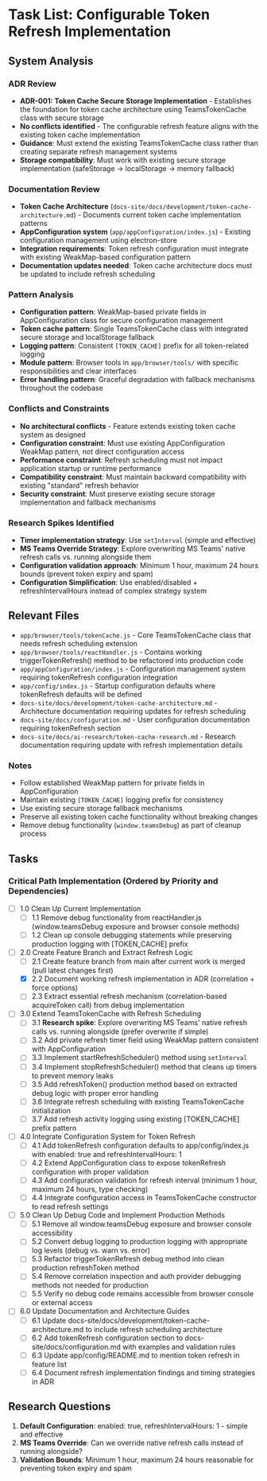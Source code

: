 # Task List: Configurable Token Refresh Implementation

<!-- toc -->

## System Analysis

### ADR Review

- **ADR-001: Token Cache Secure Storage Implementation** - Establishes the foundation for token cache architecture using TeamsTokenCache class with secure storage
- **No conflicts identified** - The configurable refresh feature aligns with the existing token cache implementation
- **Guidance**: Must extend the existing TeamsTokenCache class rather than creating separate refresh management systems
- **Storage compatibility**: Must work with existing secure storage implementation (safeStorage → localStorage → memory fallback)

### Documentation Review

- **Token Cache Architecture** (`docs-site/docs/development/token-cache-architecture.md`) - Documents current token cache implementation patterns
- **AppConfiguration system** (`app/appConfiguration/index.js`) - Existing configuration management using electron-store
- **Integration requirements**: Token refresh configuration must integrate with existing WeakMap-based configuration pattern
- **Documentation updates needed**: Token cache architecture docs must be updated to include refresh scheduling

### Pattern Analysis

- **Configuration pattern**: WeakMap-based private fields in AppConfiguration class for secure configuration management
- **Token cache pattern**: Single TeamsTokenCache class with integrated secure storage and localStorage fallback
- **Logging pattern**: Consistent `[TOKEN_CACHE]` prefix for all token-related logging
- **Module pattern**: Browser tools in `app/browser/tools/` with specific responsibilities and clear interfaces
- **Error handling pattern**: Graceful degradation with fallback mechanisms throughout the codebase

### Conflicts and Constraints

- **No architectural conflicts** - Feature extends existing token cache system as designed
- **Configuration constraint**: Must use existing AppConfiguration WeakMap pattern, not direct configuration access
- **Performance constraint**: Refresh scheduling must not impact application startup or runtime performance
- **Compatibility constraint**: Must maintain backward compatibility with existing "standard" refresh behavior
- **Security constraint**: Must preserve existing secure storage implementation and fallback mechanisms

### Research Spikes Identified

- **Timer implementation strategy**: Use `setInterval` (simple and effective)
- **MS Teams Override Strategy**: Explore overwriting MS Teams' native refresh calls vs. running alongside them
- **Configuration validation approach**: Minimum 1 hour, maximum 24 hours bounds (prevent token expiry and spam)
- **Configuration Simplification**: Use enabled/disabled + refreshIntervalHours instead of complex strategy system

## Relevant Files

- `app/browser/tools/tokenCache.js` - Core TeamsTokenCache class that needs refresh scheduling extension
- `app/browser/tools/reactHandler.js` - Contains working triggerTokenRefresh() method to be refactored into production code
- `app/appConfiguration/index.js` - Configuration management system requiring tokenRefresh configuration integration
- `app/config/index.js` - Startup configuration defaults where tokenRefresh defaults will be defined
- `docs-site/docs/development/token-cache-architecture.md` - Architecture documentation requiring updates for refresh scheduling
- `docs-site/docs/configuration.md` - User configuration documentation requiring tokenRefresh section
- `docs-site/docs/ai-research/token-cache-research.md` - Research documentation requiring update with refresh implementation details

### Notes

- Follow established WeakMap pattern for private fields in AppConfiguration
- Maintain existing `[TOKEN_CACHE]` logging prefix for consistency
- Use existing secure storage fallback mechanisms
- Preserve all existing token cache functionality without breaking changes
- Remove debug functionality (`window.teamsDebug`) as part of cleanup process

## Tasks

### Critical Path Implementation (Ordered by Priority and Dependencies)

- [ ] 1.0 Clean Up Current Implementation
  - [ ] 1.1 Remove debug functionality from reactHandler.js (window.teamsDebug exposure and browser console methods)  
  - [ ] 1.2 Clean up console debugging statements while preserving production logging with [TOKEN_CACHE] prefix

- [ ] 2.0 Create Feature Branch and Extract Refresh Logic
  - [ ] 2.1 Create feature branch from main after current work is merged (pull latest changes first)
  - [x] 2.2 Document working refresh implementation in ADR (correlation + force options)
  - [ ] 2.3 Extract essential refresh mechanism (correlation-based acquireToken call) from debug implementation

- [ ] 3.0 Extend TeamsTokenCache with Refresh Scheduling  
  - [ ] 3.1 **Research spike**: Explore overwriting MS Teams' native refresh calls vs. running alongside (prefer overwrite if simple)
  - [ ] 3.2 Add private refresh timer field using WeakMap pattern consistent with AppConfiguration
  - [ ] 3.3 Implement startRefreshScheduler() method using `setInterval`
  - [ ] 3.4 Implement stopRefreshScheduler() method that cleans up timers to prevent memory leaks
  - [ ] 3.5 Add refreshToken() production method based on extracted debug logic with proper error handling
  - [ ] 3.6 Integrate refresh scheduling with existing TeamsTokenCache initialization
  - [ ] 3.7 Add refresh activity logging using existing [TOKEN_CACHE] prefix pattern

- [ ] 4.0 Integrate Configuration System for Token Refresh
  - [ ] 4.1 Add tokenRefresh configuration defaults to app/config/index.js with enabled: true and refreshIntervalHours: 1
  - [ ] 4.2 Extend AppConfiguration class to expose tokenRefresh configuration with proper validation
  - [ ] 4.3 Add configuration validation for refresh interval (minimum 1 hour, maximum 24 hours, type checking) 
  - [ ] 4.4 Integrate configuration access in TeamsTokenCache constructor to read refresh settings

- [ ] 5.0 Clean Up Debug Code and Implement Production Methods
  - [ ] 5.1 Remove all window.teamsDebug exposure and browser console accessibility
  - [ ] 5.2 Convert debug logging to production logging with appropriate log levels (debug vs. warn vs. error)
  - [ ] 5.3 Refactor triggerTokenRefresh debug method into clean production refreshToken method
  - [ ] 5.4 Remove correlation inspection and auth provider debugging methods not needed for production
  - [ ] 5.5 Verify no debug code remains accessible from browser console or external access

- [ ] 6.0 Update Documentation and Architecture Guides
  - [ ] 6.1 Update docs-site/docs/development/token-cache-architecture.md to include refresh scheduling architecture
  - [ ] 6.2 Add tokenRefresh configuration section to docs-site/docs/configuration.md with examples and validation rules
  - [ ] 6.3 Update app/config/README.md to mention token refresh in feature list
  - [ ] 6.4 Document refresh implementation findings and timing strategies in ADR

## Research Questions

1. **Default Configuration**: enabled: true, refreshIntervalHours: 1 - simple and effective
2. **MS Teams Override**: Can we override native refresh calls instead of running alongside?
3. **Validation Bounds**: Minimum 1 hour, maximum 24 hours reasonable for preventing token expiry and spam